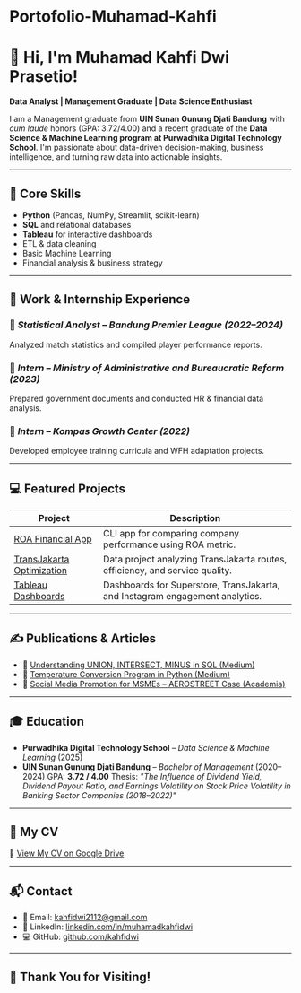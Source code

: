 # Portofolio-Muhamad-Kahfi
# 👋 Hi, I'm Muhamad Kahfi Dwi Prasetio!

**Data Analyst | Management Graduate | Data Science Enthusiast**

I am a Management graduate from **UIN Sunan Gunung Djati Bandung** with *cum laude* honors (GPA: 3.72/4.00) and a recent graduate of the **Data Science & Machine Learning program at Purwadhika Digital Technology School**. I'm passionate about data-driven decision-making, business intelligence, and turning raw data into actionable insights.

---

## 🚀 Core Skills

* **Python** (Pandas, NumPy, Streamlit, scikit-learn)
* **SQL** and relational databases
* **Tableau** for interactive dashboards
* ETL & data cleaning
* Basic Machine Learning
* Financial analysis & business strategy

---

## 💼 Work & Internship Experience

### 🔹 *Statistical Analyst – Bandung Premier League (2022–2024)*

Analyzed match statistics and compiled player performance reports.

### 🔹 *Intern – Ministry of Administrative and Bureaucratic Reform (2023)*

Prepared government documents and conducted HR & financial data analysis.

### 🔹 *Intern – Kompas Growth Center (2022)*

Developed employee training curricula and WFH adaptation projects.

---

## 💻 Featured Projects

| Project                                                                                                                                    | Description                                                                  |
| ------------------------------------------------------------------------------------------------------------------------------------------ | ---------------------------------------------------------------------------- |
| [ROA Financial App](https://github.com/kahfidwi/Analisis-Sederhana-Return-on-Asset)                                                        | CLI app for comparing company performance using ROA metric.                  |
| [TransJakarta Optimization](https://github.com/kahfidwi/EFISIENSI-MEMPERBAIKI-KUALITAS-LAYANAN-DAN-MENDUKUNG-VISI-SERTA-MISI-TRANSJAKARTA) | Data project analyzing TransJakarta routes, efficiency, and service quality. |
| [Tableau Dashboards](https://public.tableau.com/app/profile/muhamad.kahfi)                                                                 | Dashboards for Superstore, TransJakarta, and Instagram engagement analytics. |

---

## ✍️ Publications & Articles

* 📘 [Understanding UNION, INTERSECT, MINUS in SQL (Medium)](https://medium.com/@kahfidw/understanding-union-union-all-intersect-and-minus-in-sql-32665b38ac53)
* 📗 [Temperature Conversion Program in Python (Medium)](https://medium.com/@kahfidw/program-konversi-suhu-di-python-97d25e31aa26)
* 📕 [Social Media Promotion for MSMEs – AEROSTREET Case (Academia)](https://www.academia.edu/106332654/Promosi_di_Media_Sosial_Bagi_UMKM_Studi_Deskriptif_pada_AEROSTREET_?source=swp_share)

---

## 🎓 Education

* **Purwadhika Digital Technology School** – *Data Science & Machine Learning* (2025)
* **UIN Sunan Gunung Djati Bandung** – *Bachelor of Management* (2020–2024)
  GPA: **3.72 / 4.00**
  Thesis: *"The Influence of Dividend Yield, Dividend Payout Ratio, and Earnings Volatility on Stock Price Volatility in Banking Sector Companies (2018–2022)"*

---

## 📄 My CV

📄 [View My CV on Google Drive](https://drive.google.com/file/d/1W-w1jnNZPr8sKr62sL6F4_-FXdwhJkNN/view?usp=sharing)

---

## 📬 Contact

* 📧 Email: [kahfidwi2112@gmail.com](mailto:kahfidwi2112@gmail.com)
* 💼 LinkedIn: [linkedin.com/in/muhamadkahfidwi](https://www.linkedin.com/in/muhamadkahfidwi)
* 💻 GitHub: [github.com/kahfidwi](https://github.com/kahfidwi)

---

## 🙌 Thank You for Visiting!
